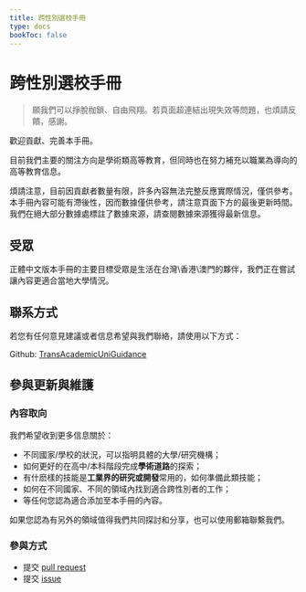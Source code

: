 ```yaml
---
title: 跨性別選校手冊
type: docs
bookToc: false
---
```


# 跨性別選校手冊

> 願我們可以掙脫枷鎖、自由飛翔。若頁面超連結出現失效等問題，也煩請反饋，感謝。

歡迎貢獻、完善本手冊。

目前我們主要的關注方向是學術類高等教育，但同時也在努力補充以職業為導向的高等教育信息。

煩請注意，目前因貢獻者數量有限，許多內容無法完整反應實際情況，僅供參考。本手冊內容可能有滯後性，因而數據僅供參考，請注意頁面下方的最後更新時間。我們在絕大部分數據處標註了數據來源，請查閱數據來源獲得最新信息。

## 受眾

正體中文版本手冊的主要目標受眾是生活在台灣\香港\澳門的夥伴，我們正在嘗試讓內容更適合當地大學情況。

## 聯系方式

若您有任何意見建議或者信息希望與我們聯絡，請使用以下方式：

Github: [TransAcademicUniGuidance](https://github.com/one-among-us/TransAcademicUniGuide)

## 參與更新與維護

### 內容取向

我們希望收到更多信息關於：
- 不同國家/學校的狀況，可以指明具體的大學/研究機構；
- 如何更好的在高中/本科階段完成**學術道路**的探索；
- 有什麽樣的技能是**工業界的研究或開發**常用的，如何準備此類技能；
- 如何在不同國家、不同的領域內找到適合跨性別者的工作；
- 等任何您認為適合添加至本手冊的內容。

如果您認為有另外的領域值得我們共同探討和分享，也可以使用郵箱聯繫我們。

### 參與方式

- 提交 [pull request](https://github.com/one-among-us/TransAcademicUniGuide/pulls)
- 提交 [issue](https://github.com/one-among-us/TransAcademicUniGuide/issues)